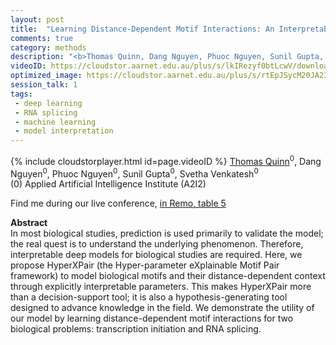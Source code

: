 ```yaml
---
layout: post
title:  "Learning Distance-Dependent Motif Interactions: An Interpretable CNN Model of Genomic Events"
comments: true
category: methods
description: "<b>Thomas Quinn, Dang Nguyen, Phuoc Nguyen, Sunil Gupta, Svetha Venkatesh</b><br/>In most biological studies, prediction is used pri..."
videoID: https://cloudstor.aarnet.edu.au/plus/s/lkIRezyf0btLcwV/download
optimized_image: https://cloudstor.aarnet.edu.au/plus/s/rtEpJSycM20JA23/download
session_talk: 1
tags:
 - deep learning
 - RNA splicing
 - machine learning
 - model interpretation
---
```

{% include cloudstorplayer.html id=page.videoID %}
<u>Thomas Quinn</u><sup>0</sup>, Dang Nguyen<sup>0</sup>, Phuoc Nguyen<sup>0</sup>, Sunil Gupta<sup>0</sup>, Svetha Venkatesh<sup>0</sup><br/>
\(0\) Applied Artificial Intelligence Institute (A2I2)

Find me during our live conference, [in Remo, table 5](https://remo.co)

<b>Abstract</b><br/>
In most biological studies, prediction is used primarily to validate the model; the real quest is to understand the underlying phenomenon. Therefore, interpretable deep models for biological studies are required. Here, we propose HyperXPair \(the Hyper-parameter eXplainable Motif Pair framework\) to model biological motifs and their distance-dependent context through explicitly interpretable parameters. This makes HyperXPair more than a decision-support tool; it is also a hypothesis-generating tool designed to advance knowledge in the field. We demonstrate the utility of our model by learning distance-dependent motif interactions for two biological problems: transcription initiation and RNA splicing.
